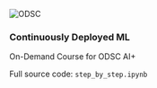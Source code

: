 

![ODSC](https://odsc.com/wp-content/uploads/2015/12/HIGHRESODSCLOGO.png)

### Continuously Deployed ML 

On-Demand Course for ODSC AI+

Full source code: `step_by_step.ipynb`
